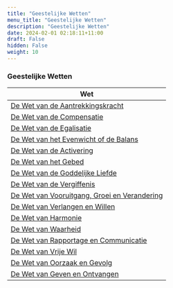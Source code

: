 ```yaml
---
title: "Geestelijke Wetten"
menu_title: "Geestelijke Wetten"
description: "Geestelijke Wetten"
date: 2024-02-01 02:18:11+11:00
draft: False
hidden: False
weight: 10
---
```

### Geestelijke Wetten

| **Wet**
|---
| [De Wet van de Aantrekkingskracht](/13-nl-spiritual-topics/13-1-nl-spiritual-laws/13-1-1-nl-law-of-attraction/)
| [De Wet van de Compensatie](/13-nl-spiritual-topics/13-1-nl-spiritual-laws/13-1-2-nl-law-of-compensation/)
| [De Wet van de Egalisatie](/13-nl-spiritual-topics/13-1-nl-spiritual-laws/13-1-3-nl-law-of-equalisation/)
| [De Wet van het Evenwicht of de Balans](/13-nl-spiritual-topics/13-1-nl-spiritual-laws/13-1-4-nl-law-of-equipoise-balance/)
| [De Wet van de Activering](/13-nl-spiritual-topics/13-1-nl-spiritual-laws/13-1-5-nl-law-of-activation/)
| [De Wet van het Gebed](/13-nl-spiritual-topics/13-1-nl-spiritual-laws/13-1-6-nl-law-of-prayer/)
| [De Wet van de Goddelijke Liefde](/13-nl-spiritual-topics/13-1-nl-spiritual-laws/13-1-7-nl-law-of-divine-love/)
| [De Wet van de Vergiffenis](/13-nl-spiritual-topics/13-1-nl-spiritual-laws/13-1-8-nl-law-of-forgiveness/)
| [De Wet van Vooruitgang, Groei en Verandering](/13-nl-spiritual-topics/13-1-nl-spiritual-laws/13-1-9-nl-law-of-progress-growth-change/)
| [De Wet van Verlangen en Willen](/13-nl-spiritual-topics/13-1-nl-spiritual-laws/13-1-10-nl-law-of-desire-and-want/)
| [De Wet van Harmonie](/13-nl-spiritual-topics/13-1-nl-spiritual-laws/13-1-11-nl-law-of-harmony/)
| [De Wet van Waarheid](/13-nl-spiritual-topics/13-1-nl-spiritual-laws/13-1-12-nl-law-of-truth/)
| [De Wet van Rapportage en Communicatie](/13-nl-spiritual-topics/13-1-nl-spiritual-laws/13-1-13-nl-law-of-rapport-communication/)
| [De Wet van Vrije Wil](/13-nl-spiritual-topics/13-1-nl-spiritual-laws/13-1-14-nl-law-of-free-will/)
| [De Wet van Oorzaak en Gevolg](/13-nl-spiritual-topics/13-1-nl-spiritual-laws/13-1-15-nl-law-of-cause-and-effect/)
| [De Wet van Geven en Ontvangen](/13-nl-spiritual-topics/13-1-nl-spiritual-laws/13-1-16-nl-law-of-give-and-receive/)
